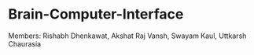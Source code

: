 # Brain-Computer-Interface
Members: Rishabh Dhenkawat, Akshat Raj Vansh, Swayam Kaul, Uttkarsh Chaurasia
